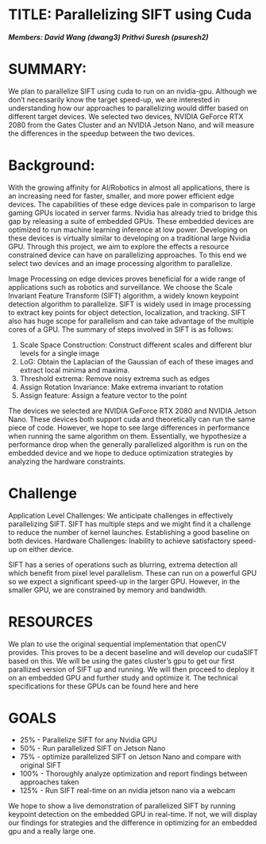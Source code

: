 # TITLE: Parallelizing SIFT using Cuda

##### Members: David Wang (dwang3) Prithvi Suresh (psuresh2)

# SUMMARY: 
We plan to parallelize SIFT using cuda to run on an nvidia-gpu. Although we don’t necessarily know the target speed-up, we are interested in understanding how our approaches to parallelizing would differ based on different target devices. We selected two devices, NVIDIA GeForce RTX 2080 from the Gates Cluster and an NVIDIA Jetson Nano, and will measure the differences in the speedup between the two devices.

# Background: 
With the growing affinity for AI/Robotics in almost all applications, there is an increasing need for faster, smaller, and more power efficient edge devices. The capabilities of these edge devices pale in comparison to large gaming GPUs located in server farms. Nvidia has already tried to bridge this gap by releasing a suite of embedded GPUs. These embedded devices are optimized to run machine learning inference at low power. Developing on these devices is virtually similar to developing on a traditional large Nvidia GPU. Through this project, we aim to explore the effects a resource constrained device can have on parallelizing approaches. To this end we select two devices and an image processing algorithm to parallelize.

Image Processing on edge devices proves beneficial for a wide range of applications such as robotics and surveillance. We choose the Scale Invariant Feature Transform (SIFT) algorithm, a widely known keypoint detection algorithm to parallelize. SIFT is widely used in image processing to extract key points for object detection, localization, and tracking. SIFT also has huge scope for parallelism and can take advantage of the multiple cores of a GPU. The summary of steps involved in SIFT is as follows: 
1. Scale Space Construction: Construct different scales and different blur levels for a single image 
2. LoG: Obtain the Laplacian of the Gaussian of each of these images and extract local minima and maxima. 
3. Threshold extrema: Remove noisy extrema such as edges 
4. Assign Rotation Invariance: Make extrema invariant to rotation 
5. Assign feature: Assign a feature vector to the point

The devices we selected are NVIDIA GeForce RTX 2080 and NVIDIA Jetson Nano. These devices both support cuda and theoretically can run the same piece of code. However, we hope to see large differences in performance when running the same algorithm on them. Essentially, we hypothesize a performance drop when the generally parallelized algorithm is run on the embedded device and we hope to deduce optimization strategies by analyzing the hardware constraints.

# Challenge
Application Level Challenges: We anticipate challenges in effectively parallelizing SIFT. SIFT has multiple steps and we might find it a challenge to reduce the number of kernel launches. Establishing a good baseline on both devices. Hardware Challenges: Inability to achieve satisfactory speed-up on either device.

SIFT has a series of operations such as blurring, extrema detection all which benefit from pixel level parallelism. These can run on a powerful GPU so we expect a significant speed-up in the larger GPU. However, in the smaller GPU, we are constrained by memory and bandwidth.

# RESOURCES
We plan to use the original sequential implementation that openCV provides. This proves to be a decent baseline and will develop our cudaSIFT based on this. We will be using the gates cluster’s gpu to get our first parallized version of SIFT up and running. We will then proceed to deploy it on an embedded GPU and further study and optimize it. The technical specifications for these GPUs can be found here and here 

# GOALS
- 25% - Parallelize SIFT for any Nvidia GPU 
- 50% - Run parallelized SIFT on Jetson Nano 
- 75% - optimize parallelized SIFT on Jetson Nano and compare with original SIFT 
- 100% - Thoroughly analyze optimization and report findings between approaches taken 
- 125% - Run SIFT real-time on an nvidia jetson nano via a webcam

We hope to show a live demonstration of parallelized SIFT by running keypoint detection on the embedded GPU in real-time. If not, we will display our findings for strategies and the difference in optimizing for an embedded gpu and a really large one.
